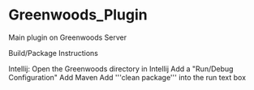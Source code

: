 # Greenwoods_Plugin
Main plugin on Greenwoods Server

Build/Package Instructions

Intellij:
Open the Greenwoods directory in Intellij
Add a "Run/Debug Configuration"
Add Maven
Add '''clean package''' into the run text box
